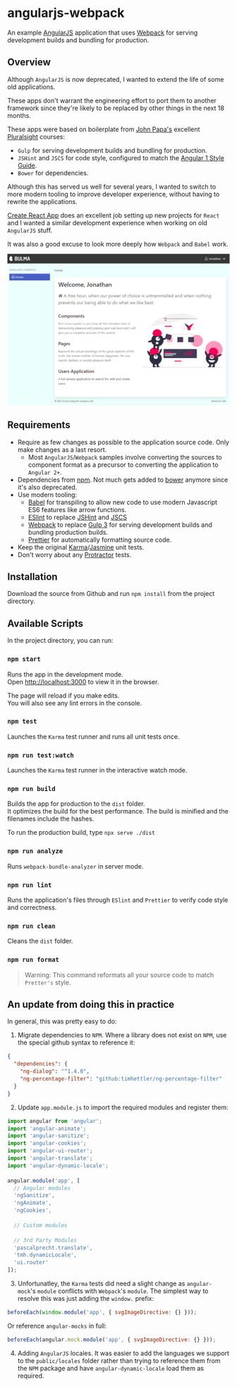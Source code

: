 # angularjs-webpack

An example [AngularJS](https://angularjs.org/) application that uses [Webpack](https://webpack.js.org/) for serving development builds and bundling for production.

## Overview

Although `AngularJS` is now deprecated, I wanted to extend the life of some old applications.

These apps don't warrant the engineering effort to port them to another framework since they're likely to be replaced by other things in the next 18 months.

These apps were based on boilerplate from [John Papa's](https://johnpapa.net/) excellent [Pluralsight](https://pluralsight.com/) courses:

- `Gulp` for serving development builds and bundling for production.
- `JSHint` and `JSCS` for code style, configured to match the [Angular 1 Style Guide](https://github.com/johnpapa/angular-styleguide/blob/master/a1/README.md).
- `Bower` for dependencies.

Although this has served us well for several years, I wanted to switch to more modern tooling to improve developer experience, without having to rewrite the applications.

[Create React App](https://create-react-app.dev/) does an excellent job setting up new projects for `React` and I wanted a similar development experience when working on old `AngularJS` stuff.

It was also a good excuse to look more deeply how `Webpack` and `Babel` work.

![Screenshot](.docs/screenshot.png)

## Requirements

- Require as few changes as possible to the application source code. Only make changes as a last resort.
  - Most `AngularJS`/`Webpack` samples involve converting the sources to component format as a precursor to converting the application to `Angular 2+`.
- Dependencies from [npm](https://www.npmjs.com/). Not much gets added to [bower](https://bower.io/) anymore since it's also deprecated.
- Use modern tooling:
  - [Babel](https://babeljs.io/) for transpiling to allow new code to use modern Javascript ES6 features like arrow functions.
  - [ESlint](https://eslint.org/) to replace [JSHint](https://jshint.com/) and [JSCS](https://jscs-dev.github.io/)
  - [Webpack](https://webpack.js.org/) to replace [Gulp 3](https://gulpjs.com/) for serving development builds and bundling production builds.
  - [Prettier](https://prettier.io/) for automatically formatting source code.
- Keep the original [Karma](https://karma-runner.github.io/)/[Jasmine](https://jasmine.github.io/) unit tests.
- Don't worry about any [Protractor](https://www.protractortest.org/) tests.

## Installation

Download the source from Github and run `npm install` from the project directory.

## Available Scripts

In the project directory, you can run:

### `npm start`

Runs the app in the development mode.\
Open [http://localhost:3000](http://localhost:3000) to view it in the browser.

The page will reload if you make edits.\
You will also see any lint errors in the console.

### `npm test`

Launches the `Karma` test runner and runs all unit tests once.

### `npm run test:watch`

Launches the `Karma` test runner in the interactive watch mode.

### `npm run build`

Builds the app for production to the `dist` folder.\
It optimizes the build for the best performance. The build is minified and the filenames include the hashes.

To run the production build, type `npx serve ./dist`

### `npm run analyze`

Runs `webpack-bundle-analyzer` in server mode.

### `npm run lint`

Runs the application's files through `ESlint` and `Prettier` to verify code style and correctness.

### `npm run clean`

Cleans the `dist` folder.

### `npm run format`

> Warning: This command reformats all your source code to match `Pretter's` style.

## An update from doing this in practice

In general, this was pretty easy to do:

1. Migrate dependencies to `NPM`. Where a library does not exist on `NPM`, use the special github syntax to reference it:

```json
{
  "dependencies": {
    "ng-dialog": "^1.4.0",
    "ng-percentage-filter": "github:timhettler/ng-percentage-filter"
  }
}
```

2. Update `app.module.js` to import the required modules and register them:

```js
import angular from 'angular';
import 'angular-animate';
import 'angular-sanitize';
import 'angular-cookies';
import 'angular-ui-router';
import 'angular-translate';
import 'angular-dynamic-locale';

angular.module('app', [
  // Angular modules
  'ngSanitize',
  'ngAnimate',
  'ngCookies',

  // Custom modules

  // 3rd Party Modules
  'pascalprecht.translate',
  'tmh.dynamicLocale',
  'ui.router'
]);
```

3. Unfortunatley, the `Karma` tests did need a slight change as `angular-mock`'s `module` conflicts with `Webpack`'s `module`. The simplest way to resolve this was just adding the `window.` prefix:

```js
beforeEach(window.module('app', { svgImageDirective: {} }));
```

Or reference `angular-mocks` in full:

```js
beforeEach(angular.mock.module('app', { svgImageDirective: {} }));
```

4. Adding `AngularJS` locales. It was easier to add the languages we support to the `public/locales` folder rather than trying to reference them from the `NPM` package and have `angular-dynamic-locale` load them as required.
